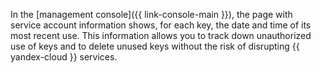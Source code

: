 In the [management console]({{ link-console-main }}), the page with service account information shows, for each key, the date and time of its most recent use. This information allows you to track down unauthorized use of keys and to delete unused keys without the risk of disrupting {{ yandex-cloud }} services.